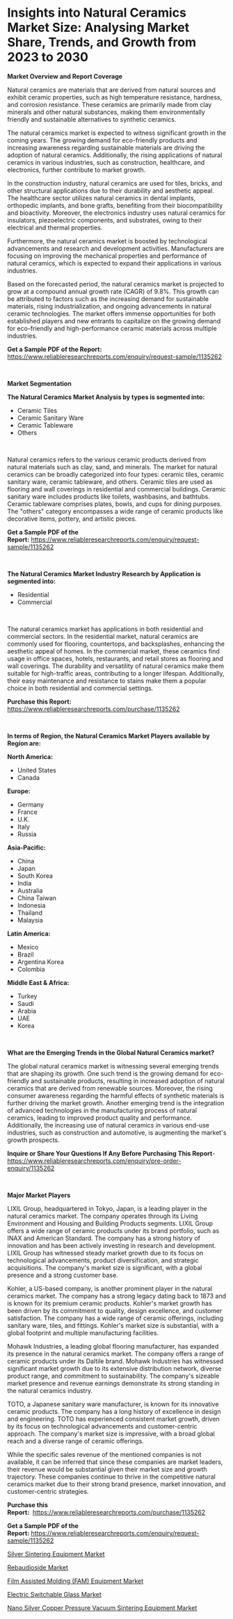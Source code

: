 <p><h1>Insights into Natural Ceramics Market Size: Analysing Market Share, Trends, and Growth from 2023 to 2030</h1></p><p><strong>Market Overview and Report Coverage</strong></p>
<p><p>Natural ceramics are materials that are derived from natural sources and exhibit ceramic properties, such as high temperature resistance, hardness, and corrosion resistance. These ceramics are primarily made from clay minerals and other natural substances, making them environmentally friendly and sustainable alternatives to synthetic ceramics.</p><p>The natural ceramics market is expected to witness significant growth in the coming years. The growing demand for eco-friendly products and increasing awareness regarding sustainable materials are driving the adoption of natural ceramics. Additionally, the rising applications of natural ceramics in various industries, such as construction, healthcare, and electronics, further contribute to market growth.</p><p>In the construction industry, natural ceramics are used for tiles, bricks, and other structural applications due to their durability and aesthetic appeal. The healthcare sector utilizes natural ceramics in dental implants, orthopedic implants, and bone grafts, benefiting from their biocompatibility and bioactivity. Moreover, the electronics industry uses natural ceramics for insulators, piezoelectric components, and substrates, owing to their electrical and thermal properties.</p><p>Furthermore, the natural ceramics market is boosted by technological advancements and research and development activities. Manufacturers are focusing on improving the mechanical properties and performance of natural ceramics, which is expected to expand their applications in various industries.</p><p>Based on the forecasted period, the natural ceramics market is projected to grow at a compound annual growth rate (CAGR) of 9.8%. This growth can be attributed to factors such as the increasing demand for sustainable materials, rising industrialization, and ongoing advancements in natural ceramic technologies. The market offers immense opportunities for both established players and new entrants to capitalize on the growing demand for eco-friendly and high-performance ceramic materials across multiple industries.</p></p>
<p><strong>Get a Sample PDF of the Report:</strong> <a href="https://www.reliableresearchreports.com/enquiry/request-sample/1135262">https://www.reliableresearchreports.com/enquiry/request-sample/1135262</a></p>
<p>&nbsp;</p>
<p><strong>Market Segmentation</strong></p>
<p><strong>The Natural Ceramics Market Analysis by types is segmented into:</strong></p>
<p><ul><li>Ceramic Tiles</li><li>Ceramic Sanitary Ware</li><li>Ceramic Tableware</li><li>Others</li></ul></p>
<p>&nbsp;</p>
<p><p>Natural ceramics refers to the various ceramic products derived from natural materials such as clay, sand, and minerals. The market for natural ceramics can be broadly categorized into four types: ceramic tiles, ceramic sanitary ware, ceramic tableware, and others. Ceramic tiles are used as flooring and wall coverings in residential and commercial buildings. Ceramic sanitary ware includes products like toilets, washbasins, and bathtubs. Ceramic tableware comprises plates, bowls, and cups for dining purposes. The "others" category encompasses a wide range of ceramic products like decorative items, pottery, and artistic pieces.</p></p>
<p><strong>Get a Sample PDF of the Report:</strong>&nbsp;<a href="https://www.reliableresearchreports.com/enquiry/request-sample/1135262">https://www.reliableresearchreports.com/enquiry/request-sample/1135262</a></p>
<p>&nbsp;</p>
<p><strong>The Natural Ceramics Market Industry Research by Application is segmented into:</strong></p>
<p><ul><li>Residential</li><li>Commercial</li></ul></p>
<p>&nbsp;</p>
<p><p>The natural ceramics market has applications in both residential and commercial sectors. In the residential market, natural ceramics are commonly used for flooring, countertops, and backsplashes, enhancing the aesthetic appeal of homes. In the commercial market, these ceramics find usage in office spaces, hotels, restaurants, and retail stores as flooring and wall coverings. The durability and versatility of natural ceramics make them suitable for high-traffic areas, contributing to a longer lifespan. Additionally, their easy maintenance and resistance to stains make them a popular choice in both residential and commercial settings.</p></p>
<p><strong>Purchase this Report:</strong>&nbsp; <a href="https://www.reliableresearchreports.com/purchase/1135262">https://www.reliableresearchreports.com/purchase/1135262</a></p>
<p>&nbsp;</p>
<p><strong>In terms of Region, the Natural Ceramics Market Players available by Region are:</strong></p>
<p>
    <p> <strong> North America: </strong>
        <ul>
            <li>United States</li>
            <li>Canada</li>
        </ul>
        </p> 
    <p> <strong> Europe: </strong>
        <ul>
            <li>Germany</li>
            <li>France</li>
            <li>U.K.</li>
            <li>Italy</li>
            <li>Russia</li>
        </ul>
        </p> 
    <p> <strong> Asia-Pacific: </strong>
        <ul>
            <li>China</li>
            <li>Japan</li>
            <li>South Korea</li>
            <li>India</li>
            <li>Australia</li>
            <li>China Taiwan</li>
            <li>Indonesia</li>
            <li>Thailand</li>
            <li>Malaysia</li>
        </ul>
        </p> 
    <p> <strong> Latin America: </strong>
        <ul>
            <li>Mexico</li>
            <li>Brazil</li>
            <li>Argentina Korea</li>
            <li>Colombia</li>
        </ul>
        </p> 
    <p> <strong> Middle East & Africa: </strong>
        <ul>
            <li>Turkey</li>
            <li>Saudi</li>
            <li>Arabia</li>
            <li>UAE</li>
            <li>Korea</li>
        </ul>
    </p>
    </p>
<p>&nbsp;</p>
<p><strong>What are the Emerging Trends in the Global Natural Ceramics market?</strong></p>
<p><p>The global natural ceramics market is witnessing several emerging trends that are shaping its growth. One such trend is the growing demand for eco-friendly and sustainable products, resulting in increased adoption of natural ceramics that are derived from renewable sources. Moreover, the rising consumer awareness regarding the harmful effects of synthetic materials is further driving the market growth. Another emerging trend is the integration of advanced technologies in the manufacturing process of natural ceramics, leading to improved product quality and performance. Additionally, the increasing use of natural ceramics in various end-use industries, such as construction and automotive, is augmenting the market's growth prospects.</p></p>
<p><strong>Inquire or Share Your Questions If Any Before Purchasing This Report</strong>- <a href="https://www.reliableresearchreports.com/enquiry/pre-order-enquiry/1135262">https://www.reliableresearchreports.com/enquiry/pre-order-enquiry/1135262</a></p>
<p>&nbsp;</p>
<p><strong>Major Market Players</strong></p>
<p><p>LIXIL Group, headquartered in Tokyo, Japan, is a leading player in the natural ceramics market. The company operates through its Living Environment and Housing and Building Products segments. LIXIL Group offers a wide range of ceramic products under its brand portfolio, such as INAX and American Standard. The company has a strong history of innovation and has been actively investing in research and development. LIXIL Group has witnessed steady market growth due to its focus on technological advancements, product diversification, and strategic acquisitions. The company's market size is significant, with a global presence and a strong customer base.</p><p>Kohler, a US-based company, is another prominent player in the natural ceramics market. The company has a strong legacy dating back to 1873 and is known for its premium ceramic products. Kohler's market growth has been driven by its commitment to quality, design excellence, and customer satisfaction. The company has a wide range of ceramic offerings, including sanitary ware, tiles, and fittings. Kohler's market size is substantial, with a global footprint and multiple manufacturing facilities.</p><p>Mohawk Industries, a leading global flooring manufacturer, has expanded its presence in the natural ceramics market. The company offers a range of ceramic products under its Daltile brand. Mohawk Industries has witnessed significant market growth due to its extensive distribution network, diverse product range, and commitment to sustainability. The company's sizeable market presence and revenue earnings demonstrate its strong standing in the natural ceramics industry.</p><p>TOTO, a Japanese sanitary ware manufacturer, is known for its innovative ceramic products. The company has a long history of excellence in design and engineering. TOTO has experienced consistent market growth, driven by its focus on technological advancements and customer-centric approach. The company's market size is impressive, with a broad global reach and a diverse range of ceramic offerings.</p><p>While the specific sales revenue of the mentioned companies is not available, it can be inferred that since these companies are market leaders, their revenue would be substantial given their market size and growth trajectory. These companies continue to thrive in the competitive natural ceramics market due to their strong brand presence, market innovation, and customer-centric strategies.</p></p>
<p><strong>Purchase this Report:</strong>&nbsp;&nbsp;<a href="https://www.reliableresearchreports.com/purchase/1135262">https://www.reliableresearchreports.com/purchase/1135262</a></p>
<p></p>
<p><strong>Get a Sample PDF of the Report:</strong>&nbsp;<a href="https://www.reliableresearchreports.com/enquiry/request-sample/1135262">https://www.reliableresearchreports.com/enquiry/request-sample/1135262</a></p>
<p><p><a href="https://medium.com/@winonaboehm2023/analyzing-silver-sintering-equipment-market-global-industry-perspective-and-forecast-2023-to-624f506ea47a">Silver Sintering Equipment Market</a></p><p><a href="https://github.com/gdfhhhj/Market-Research-Report-List-1/blob/main/rebaudioside-market.md">Rebaudioside Market</a></p><p><a href="https://medium.com/@othamcclure/film-assisted-molding-fam-equipment-market-size-cagr-trends-2024-2030-552c900b78c4">Film Assisted Molding (FAM) Equipment Market</a></p><p><a href="https://github.com/luckyshygirl/Market-Research-Report-List-1/blob/main/electric-switchable-glass-market.md">Electric Switchable Glass Market</a></p><p><a href="https://medium.com/@marinaieme/nano-silver-copper-pressure-vacuum-sintering-equipment-market-insight-market-trends-growth-0caffd83d9d6">Nano Silver Copper Pressure Vacuum Sintering Equipment Market</a></p></p>
